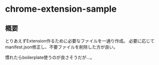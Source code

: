 # chrome-extension-sample
## 概要
とりあえずExtension作るために必要なファイルを一通り作成。
必要に応じてmanifest.json修正し、不要ファイルを削除した方が良い。

慣れたらboilerplate使うのが良さそうだが…。
